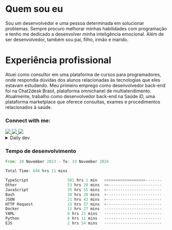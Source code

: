 # Quem sou eu
Sou um desenvolvedor e uma pessoa determinada em solucionar problemas. Sempre procuro melhorar minhas habilidades com programação e tenho me dedicado a desenvolver minha inteligência emocional. Além de ser desenvolvedor, também sou pai, filho, irmão e marido.

# Experiência profissional
Atuei como consultor em uma plataforma de cursos para programadores, onde respondia dúvidas dos alunos relacionadas às tecnologias que eles estavam estudando.
Meu primeiro emprego como desenvolvedor back-end foi na Chat2desk Brasil, plataforma omnichanel de multiatendimento.
Atualmente, trabalho como desenvolvedor back-end na Saúde iD, uma plataforma marketplace que oferece consultas, exames e procedimentos relacionados à saúde.

### Connect with me:
<a href="https://www.linkedin.com/in/theusmoreira" target="_blank" >
<img src="https://img.shields.io/badge/linkedin-%230077B5.svg?&style=for-the-badge&logo=linkedin&logoColor=white ">
</a>
<a href="https://www.instagram.com/matheus.s.moreira/" target="_blank">
<img src="https://img.shields.io/badge/instagram-%23E4405F.svg?&style=for-the-badge&logo=instagram&logoColor=white">
</a>
<a href="mailto:matheussm301@gmail.com"  target="_blank">
<img src="https://img.shields.io/badge/gmail-%23E4405F.svg?&style=for-the-badge&logo=gmail&logoColor=white">
</a>


<details>
  <summary>Daily dev </summary>
<p>
  <a href="https://app.daily.dev/matheussantos"><img src="https://github.com/matheus-santos-moreira/matheus-santos-moreira/blob/master/devcard.svg" width="200" alt="Matheus Santos's Dev Card"/></a>
 </p>
</details>

<h3>Tempo de desenvolvimento</h3>

<!--START_SECTION:waka-->

```rust
From: 20 November 2023 - To: 19 November 2024

Total Time: 646 hrs 11 mins

TypeScript                 501 hrs 1 min   >>>>>>>>>>>>>>>>>>-------   71.62 %
Other                      53 hrs 20 mins  >>-----------------------   07.63 %
JavaScript                 35 hrs 55 mins  >------------------------   05.14 %
Bash                       30 hrs 20 mins  >------------------------   04.34 %
JSON                       21 hrs 43 mins  >------------------------   03.11 %
HTTP Request               15 hrs 57 mins  >------------------------   02.28 %
Docker                     11 hrs 27 mins  -------------------------   01.64 %
YAML                       9 hrs 21 mins   -------------------------   01.34 %
Python                     6 hrs 11 mins   -------------------------   00.89 %
EJS                        2 hrs 54 mins   -------------------------   00.42 %
```

<!--END_SECTION:waka-->
